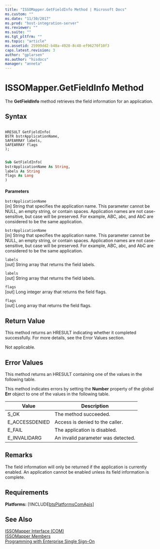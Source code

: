 ```yaml
---
title: "ISSOMapper.GetFieldInfo Method | Microsoft Docs"
ms.custom: ""
ms.date: "11/30/2017"
ms.prod: "host-integration-server"
ms.reviewer: ""
ms.suite: ""
ms.tgt_pltfrm: ""
ms.topic: "article"
ms.assetid: 25999dd2-b48a-4920-8c48-ef96270f10f3
caps.latest.revision: 3
author: "gplarsen"
ms.author: "hisdocs"
manager: "anneta"
---
```

# ISSOMapper.GetFieldInfo Method
The **GetFieldInfo** method retrieves the field information for an application.  
  
## Syntax  
  
```cpp#  
  
HRESULT GetFieldInfo(  
BSTR bstrApplicationName,  
SAFEARRAY labels,  
SAFEARRAY flags  
);  
```  
  
```vb  
  
Sub GetFieldInfo(  
bstrApplicationName As String,  
labels As String  
flags As Long  
)  
```  
  
#### Parameters  
 `bstrApplicationName`  
 [in]  String that specifies the application name. This parameter cannot be NULL, an empty string, or contain spaces. Application names are not case-sensitive, but case will be preserved. For example, ABC, abc, and AbC are considered to be the same application.  
  
 `bstrApplicationName`  
 [in]  String that specifies the application name. This parameter cannot be NULL, an empty string, or contain spaces. Application names are not case-sensitive, but case will be preserved. For example, ABC, abc, and AbC are considered to be the same application.  
  
 `labels`  
 [out]  String array that returns the field labels.  
  
 `labels`  
 [out]  String array that returns the field labels.  
  
 `flags`  
 [out]  Long integer array that returns the field flags.  
  
 `flags`  
 [out]  Long array that returns the field flags.  
  
## Return Value  
 This method returns an HRESULT indicating whether it completed successfully. For more details, see the Error Values section.  
  
 Not applicable.  
  
## Error Values  
 This method returns an HRESULT containing one of the values in the following table.  
  
 This method indicates errors by setting the **Number** property of the global **Err** object to one of the values in the following table.  
  
|Value|Description|  
|-----------|-----------------|  
|S_OK|The method succeeded.|  
|E_ACCESSDENIED|Access is denied to the caller.|  
|E_FAIL|The application is disabled.|  
|E_INVALIDARG|An invalid parameter was detected.|  
  
## Remarks  
 The field information will only be returned if the application is currently enabled. An application cannot be enabled unless its field information is complete.  
  
## Requirements  
 **Platforms:**  [!INCLUDE[btsPlatformsComApis](../includes/btsplatformscomapis-md.md)]  
  
## See Also  
 [ISSOMapper Interface (COM)](../esso/issomapper-interface-com.md)   
 [ISSOMapper Members](../esso/issomapper-members.md)   
 [Programming with Enterprise Single Sign-On](../esso/programming-with-enterprise-single-sign-on.md)